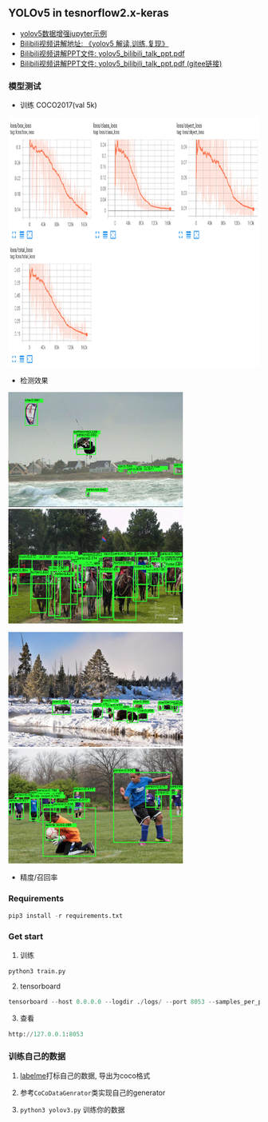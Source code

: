## YOLOv5 in tesnorflow2.x-keras

- [yolov5数据增强jupyter示例](./data/arguments_jupyter.ipynb)
- [Bilibili视频讲解地址: 《yolov5 解读,训练,复现》](https://www.bilibili.com/video/BV1JR4y1g77H/)
- [Bilibili视频讲解PPT文件: yolov5_bilibili_talk_ppt.pdf](./yolov5_bilibili_talk_ppt.pdf)
- [Bilibili视频讲解PPT文件: yolov5_bilibili_talk_ppt.pdf (gitee链接)](https://gitee.com/yyccR/yolov5_in_tf2_keras/blob/master/yolov5_bilibili_talk_ppt.pdf)

### 模型测试

- 训练 COCO2017(val 5k)
  
<img src="https://raw.githubusercontent.com/yyccR/Pictures/master/yolov5/yolov5_train.png" width="1000" height="500"/> 

- 检测效果

<img src="https://raw.githubusercontent.com/yyccR/Pictures/master/yolov5/yolov5_sample1.png" width="350" height="230"/>  <img src="https://raw.githubusercontent.com/yyccR/Pictures/master/yolov5/yolov5_sample2.png" width="350" height="230"/>

<img src="https://raw.githubusercontent.com/yyccR/Pictures/master/yolov5/yolov5_sample3.png" width="350" height="230"/>  <img src="https://raw.githubusercontent.com/yyccR/Pictures/master/yolov5/yolov5_sample4.png" width="350" height="230"/>

- 精度/召回率

### Requirements

```python
pip3 install -r requirements.txt
```

### Get start

1. 训练
```python
python3 train.py
```

2. tensorboard
```python
tensorboard --host 0.0.0.0 --logdir ./logs/ --port 8053 --samples_per_plugin=images=40
```    

3. 查看
```python
http://127.0.0.1:8053
```    


### 训练自己的数据

1. [labelme](https://github.com/wkentaro/labelme)打标自己的数据, 导出为coco格式

2. 参考`CoCoDataGenrator`类实现自己的generator

3. `python3 yolov3.py` 训练你的数据